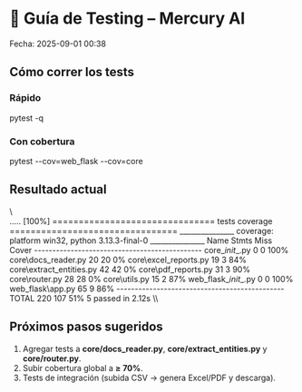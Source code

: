 ﻿# 🧪 Guía de Testing – Mercury AI
Fecha: 2025-09-01 00:38

## Cómo correr los tests
### Rápido
pytest -q

### Con cobertura
pytest --cov=web_flask --cov=core

## Resultado actual
\\\
.....                                                                    [100%] =============================== tests coverage ================================ _______________ coverage: platform win32, python 3.13.3-final-0 _______________  Name                       Stmts   Miss  Cover ---------------------------------------------- core\__init__.py               0      0   100% core\docs_reader.py           20     20     0% core\excel_reports.py         19      3    84% core\extract_entities.py      42     42     0% core\pdf_reports.py           31      3    90% core\router.py                28     28     0% core\utils.py                 15      2    87% web_flask\__init__.py          0      0   100% web_flask\app.py              65      9    86% ---------------------------------------------- TOTAL                        220    107    51% 5 passed in 2.12s
\\\

## Próximos pasos sugeridos
1) Agregar tests a **core/docs_reader.py**, **core/extract_entities.py** y **core/router.py**.
2) Subir cobertura global a **≥ 70%**.
3) Tests de integración (subida CSV → genera Excel/PDF y descarga).

